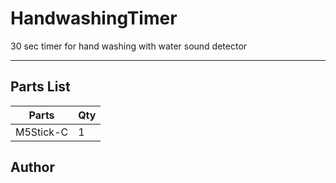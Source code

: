 # HandwashingTimer
30 sec timer for hand washing with water sound detector


---

## Parts List

 Parts     |Qty
 ----------|---
 M5Stick-C | 1 

## Author

 
